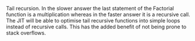 ﻿Tail recursion.  In the slower answer the last statement of the Factorial function is a multiplication whereas in the faster answer it is a recursive call.
The JIT will be able to optimise tail recursive functions into simple loops instead of recursive calls.  This has the added benefit of not being prone to stack overflows.